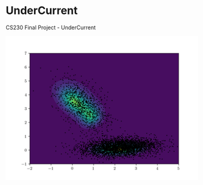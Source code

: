 # UnderCurrent
CS230 Final Project - UnderCurrent

![UnderCurrent with MLP after 1000 iterations](first_deep_current6_999.png)

